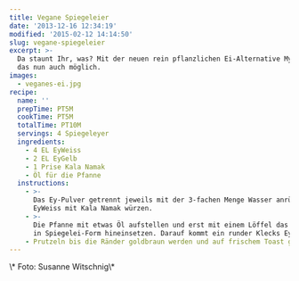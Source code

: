 ```yaml
---
title: Vegane Spiegeleier
date: '2013-12-16 12:34:19'
modified: '2015-02-12 14:14:50'
slug: vegane-spiegeleier
excerpt: >-
  Da staunt Ihr, was? Mit der neuen rein pflanzlichen Ei-Alternative MyEy ist
  das nun auch möglich.
images:
  - veganes-ei.jpg
recipe:
  name: ''
  prepTime: PT5M
  cookTime: PT5M
  totalTime: PT10M
  servings: 4 Spiegeleyer
  ingredients:
    - 4 EL EyWeiss
    - 2 EL EyGelb
    - 1 Prise Kala Namak
    - Öl für die Pfanne
  instructions:
    - >-
      Das Ey-Pulver getrennt jeweils mit der 3-fachen Menge Wasser anrühren. Das
      EyWeiss mit Kala Namak würzen.
    - >-
      Die Pfanne mit etwas Öl aufstellen und erst mit einem Löffel das EyWeiss
      in Spiegelei-Form hineinsetzen. Darauf kommt ein runder Klecks EyGelb.
    - Prutzeln bis die Ränder goldbraun werden und auf frischem Toast genießen.
---
```


<!-- Image removed (no copyright): veganes-ei-640x853.jpg --> \* Foto: Susanne Witschnig\*
